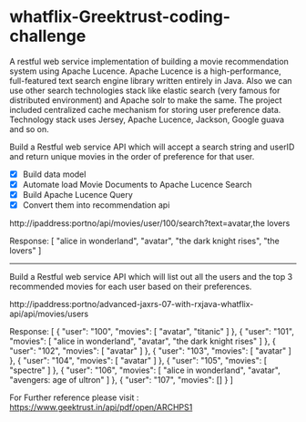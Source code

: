 # whatflix-Greektrust-coding-challenge
A restful web service implementation of building a movie recommendation system using Apache Lucence. Apache Lucence is a high-performance, full-featured text search engine library written entirely in Java. Also we can use other search technologies stack like elastic search (very famous for distributed environment) and Apache solr to make the same. The project included  centralized cache mechanism for storing user preference data. Technology stack uses Jersey, Apache Lucence, Jackson, Google guava and so on. 

Build a Restful web service API which will accept a search string and userID and return unique movies in the order of preference for that user.

-[x] Build data model
-[x] Automate load Movie Documents to Apache Lucence Search
-[x] Build Apache Lucence Query
-[x] Convert them into recommendation api

 http://ipaddress:portno/api/movies/user/100/search?text=avatar,the lovers

Response: 
          [
            "alice in wonderland",
            "avatar",
            "the dark knight rises",
            "the lovers"
          ]

-------------------------------------------------------------------------------------------------------------------------------------------

Build a Restful web service API which will list out all the users and the top 3 recommended movies for each user based on their preferences.

http://ipaddress:portno/advanced-jaxrs-07-with-rxjava-whatflix-api/api/movies/users

Response:
[
    {
        "user": "100",
        "movies": [
            "avatar",
            "titanic"
        ]
    },
    {
        "user": "101",
        "movies": [
            "alice in wonderland",
            "avatar",
            "the dark knight rises"
        ]
    },
    {
        "user": "102",
        "movies": [
            "avatar"
        ]
    },
    {
        "user": "103",
        "movies": [
            "avatar"
        ]
    },
    {
        "user": "104",
        "movies": [
            "avatar"
        ]
    },
    {
        "user": "105",
        "movies": [
            "spectre"
        ]
    },
    {
        "user": "106",
        "movies": [
            "alice in wonderland",
            "avatar",
            "avengers: age of ultron"
        ]
    },
    {
        "user": "107",
        "movies": []
    }
]

For Further reference please visit : https://www.geektrust.in/api/pdf/open/ARCHPS1 
